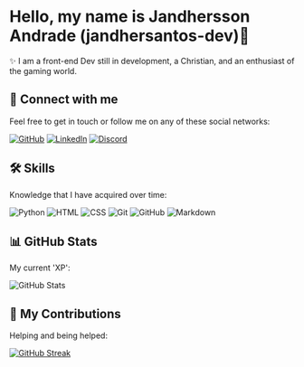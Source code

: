 # Hello, my name is Jandhersson Andrade (jandhersantos-dev)👋
✨ I am a front-end Dev still in development, a Christian, and an enthusiast of the gaming world.

## 👥 Connect with me
Feel free to get in touch or follow me on any of these social networks:

[![GitHub](https://img.shields.io/badge/GitHub-677BBF?style=for-the-badge&logo=github&logoColor=white)](https://github.com/jandhersantos-dev)
[![LinkedIn](https://img.shields.io/badge/LinkedIn-677BBF?style=for-the-badge&logo=linkedin&logoColor=white)](https://www.linkedin.com/in/jandherssonandrade/)
[![Discord](https://img.shields.io/badge/Discord-677BBF?style=for-the-badge&logo=discord&logoColor=white)](https://discord.com/channels/@jandherdev/)

## 🛠️ Skills
Knowledge that I have acquired over time:

![Python](https://img.shields.io/badge/python-677BBF?style=for-the-badge&logo=python&logoColor=white)
![HTML](https://img.shields.io/badge/HTML-677BBF?style=for-the-badge&logo=html5&logoColor=white)
![CSS](https://img.shields.io/badge/CSS-677BBF?style=for-the-badge&logo=css3&logoColor=white)
![Git](https://img.shields.io/badge/GIT-677BBF?style=for-the-badge&logo=git&logoColor=white)
![GitHub](https://img.shields.io/badge/GitHub-677BBF?style=for-the-badge&logo=github&logoColor=white)
![Markdown](https://img.shields.io/badge/Markdown-677BBF?style=for-the-badge&logo=markdown)

## 📊 GitHub Stats
My current 'XP':

![GitHub Stats](https://github-readme-stats.vercel.app/api?username=jandhersantos-dev&show_icons=true&bg_color=90,2C2F33,000&title_color=677BBF&text_color=fff&icon_color=677BBF&border_color=677BBF&theme=transparent)

## 🤝 My Contributions
Helping and being helped:

[![GitHub Streak](https://streak-stats.demolab.com/?user=jandhersantos-dev&background=90,2C2F33,000&border=677BBF&stroke=fff&ring=677BBF&fire=677BBF&dates=fff&currStreakNum=677BBF&sideNums=677BBF&currStreakLabel=677BBF&sideLabels=677BBF&excludeDaysLabel=677BBF&theme=transparent)](https://git.io/streak-stats)
